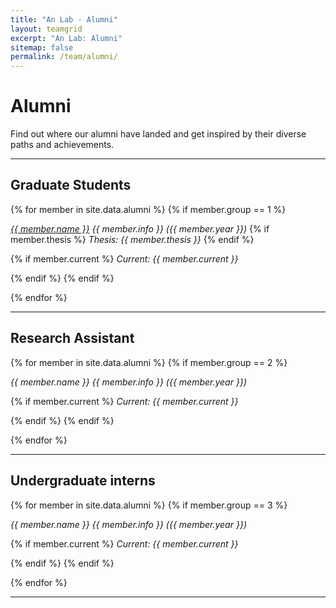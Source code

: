 ```yaml
---
title: "An Lab - Alumni"
layout: teamgrid
excerpt: "An Lab: Alumni"
sitemap: false
permalink: /team/alumni/
---
```


# Alumni

Find out where our alumni have landed and get inspired by their diverse paths and achievements.

---

## Graduate Students

{% for member in site.data.alumni %}
{% if member.group == 1 %}

<i class="alumni1"><a href="{{ member.url }}" class="off">{{ member.name }}</a></i> <i class="alumni2">{{ member.info }} ({{ member.year }})</i> 
{% if member.thesis %} 
<i class="alumni2">Thesis: {{ member.thesis }}</i>
{% endif %}

{% if member.current %} 
<i class="alumni2">Current: {{ member.current }}</i>

{% endif %}
{% endif %}

{% endfor %}

---

## Research Assistant

{% for member in site.data.alumni %}
{% if member.group == 2 %}

<i class="alumni1">{{ member.name }}</i> <i class="alumni2">{{ member.info }} ({{ member.year }})</i> 

{% if member.current %} 
<i class="alumni2">Current: {{ member.current }}</i>

{% endif %}
{% endif %}

{% endfor %}

---


## Undergraduate interns

{% for member in site.data.alumni %}
{% if member.group == 3 %}

<i class="alumni1">{{ member.name }}</i> <i class="alumni2">{{ member.info }} ({{ member.year }})</i> 

{% if member.current %} 
<i class="alumni2">Current: {{ member.current }}</i>

{% endif %}
{% endif %}

{% endfor %}

---

